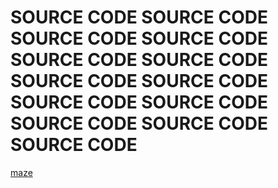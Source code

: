 # SOURCE CODE SOURCE CODE SOURCE CODE SOURCE CODE SOURCE CODE SOURCE CODE SOURCE CODE SOURCE CODE SOURCE CODE SOURCE CODE SOURCE CODE SOURCE CODE SOURCE CODE

[maze](source-code/maze_game.yyz)
